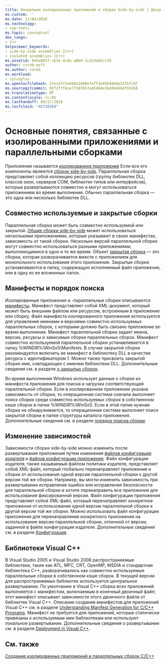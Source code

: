 ```yaml
---
title: Концепции изолированных приложений и сборок Side-by-side | Документация Майкрософт
ms.custom: ''
ms.date: 11/04/2016
ms.technology:
- cpp-tools
ms.topic: conceptual
dev_langs:
- C++
helpviewer_keywords:
- side-by-side assemblies [C++]
- isolated assemblies [C++]
ms.assetid: 945a885f-cb3e-4c8a-a0b9-2c2e3e02cc50
author: corob-msft
ms.author: corob
ms.workload:
- cplusplus
ms.openlocfilehash: 27ecefc5e448a1040e7eff3e45b94b0a31fbfc87
ms.sourcegitcommit: 92f2fff4ce77387b57a4546de1bd4bd464fb51b6
ms.translationtype: MT
ms.contentlocale: ru-RU
ms.lasthandoff: 09/17/2018
ms.locfileid: "45710260"
---
```

# <a name="concepts-of-isolated-applications-and-side-by-side-assemblies"></a>Основные понятия, связанные с изолированными приложениями и параллельными сборками

Приложение называется [изолированное приложение](/windows/desktop/SbsCs/isolated-applications) Если все его компоненты являются [сборок side-by-side](/windows/desktop/SbsCs/about-side-by-side-assemblies-). Параллельная сборка представляет собой коллекцию ресурсов (группу библиотек DLL, классов окон, серверов COM, библиотек типов или интерфейсов), которые развертываются совместно и могут использоваться приложением во время выполнения. Обычно параллельная сборка — это одна или несколько библиотек DLL.

## <a name="shared-or-private"></a>Совместно используемые и закрытые сборки

Параллельная сборка может быть совместно используемой или закрытой. [Общие сборки side-by-side](https://msdn.microsoft.com/library/aa375996.aspx) может использоваться несколькими приложениями, которые указывают в своих манифестах, зависимость от такой сборки. Несколько версий параллельной сборки могут совместно использоваться разными приложениями, выполняющимися в одно и то же время. Объект [закрытая сборка](/windows/desktop/SbsCs/about-private-assemblies-) — это сборка, которая разворачивается вместе с приложением для монопольного использования этого приложения. Закрытые сборки устанавливаются в папку, содержащую исполняемый файл приложения, или в одну из ее вложенных папок.

## <a name="manifests-and-search-order"></a>Манифесты и порядок поиска

Изолированные приложения и -параллельные сборки описываются [манифесты](https://msdn.microsoft.com/library/aa375365). Манифест представляет собой XML-документ, который может быть внешним файлом или ресурсом, встроенным в приложение или сборку. Файл манифеста изолированного приложения используется для управления именами и версиями совместно используемых параллельных сборок, с которыми должно быть связано приложение во время выполнения. Манифест параллельной сборки задает имена, версии, ресурсы и зависимые сборки параллельных сборок. Манифест совместно используемой параллельной сборки устанавливается в папку %WINDIR%\WinSxS\Manifests\. В случае закрытой сборки рекомендуется включить ее манифест в библиотеку DLL в качестве ресурса с идентификатором 1. Можно также присвоить закрытой сборке имя, совпадающее с именем библиотеки DLL. Дополнительные сведения см. в разделе [о закрытых сборок](/windows/desktop/SbsCs/about-private-assemblies-).

Во время выполнения Windows использует данные о сборке из манифеста приложения для поиска и загрузки соответствующей параллельной сборки. Если в изолированном приложении указана зависимость от сборки, то операционная система сначала выполняет поиск сборки среди совместно используемых сборок в собственном кэше сборок в папке %WINDIR%\WinSxS\. Если в этой папке нужная сборка не обнаруживается, то операционная система выполняет поиск закрытой сборки в папке структуры каталога приложения. Дополнительные сведения см. в разделе [порядок поиска сборки](/windows/desktop/SbsCs/assembly-searching-sequence).

## <a name="changing-dependencies"></a>Изменение зависимостей

Зависимости сборки side-by-side можно изменить после развертывания приложения путем изменения [файлов конфигурации издателя](/windows/desktop/SbsCs/publisher-configuration-files) и [файлов конфигурации приложения](/windows/desktop/SbsCs/application-configuration-files). Файл конфигурации издателя, также называемый файлом политики издателя, представляет собой XML-файл, который глобально перенаправляет приложения и сборки от использования одной версии параллельной сборки к другой версии той же сборки. Например, вы могли изменить зависимость при развертывании исправления ошибок или исправления безопасности для параллельной сборки и хотите перенаправить все приложения для использования фиксированной версии. Файл конфигурации приложения представляет собой XML-файл, который перенаправляет конкретное приложение от использования одной версии параллельной сборки к другой версии той же сборки. Можно использовать файл конфигурации приложения для перенаправления конкретного приложения на использование версии параллельной сборки, отличной от версии, заданной в файле конфигурации издателя. Дополнительные сведения см. в разделе [Конфигурация](/windows/desktop/SbsCs/configuration).

## <a name="visual-c-libraries"></a>Библиотеки Visual C++

В Visual Studio 2005 и Visual Studio 2008 распространяемые библиотеки, такие как ATL, MFC, CRT, OpenMP, MSDIA и стандартная библиотека C++, разворачивались как совместно используемые параллельные сборки в собственном кэше сборок. В текущей версии для распространяемых библиотек используется центральное развертывание. По умолчанию в Visual C++ сборка всех приложений выполняется с манифестом, включаемым в конечный двоичный файл; этот манифест описывает зависимости этого двоичного файла от библиотек Visual C++. Описание создания манифестов для приложений Visual C++ см. в разделе [Understanding Manifest Generation for C/C++ Programs](../build/understanding-manifest-generation-for-c-cpp-programs.md). Манифест не требуется для приложений, которые статически привязаны к используемым ими библиотекам или используют локальное развертывание. Дополнительные сведения о развертывании см. в разделе [Deployment in Visual C++](../ide/deployment-in-visual-cpp.md).

## <a name="see-also"></a>См. также

[Создание изолированных приложений и параллельных сборок C/C++](../build/building-c-cpp-isolated-applications-and-side-by-side-assemblies.md)